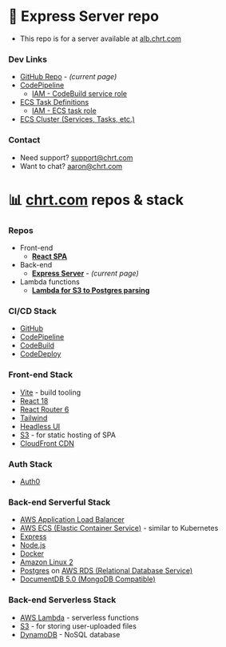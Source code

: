 # :file_folder: Express Server repo

- This repo is for a server available at [alb.chrt.com](https://alb.chrt.com)

### Dev Links

- [GitHub Repo](https://github.com/chrtHub/postgres-tradingdata) - _(current page)_
- [CodePipeline](https://us-east-1.console.aws.amazon.com/codesuite/codepipeline/pipelines/chrt-express-postgres-tradingdata/view?region=us-east-1)
  - [IAM - CodeBuild service role](https://us-east-1.console.aws.amazon.com/iamv2/home?region=us-east-1#/roles/details/codebuild-chrt-express-postgres-tradingdata-service-role?section=permissions)
- [ECS Task Definitions](https://us-east-1.console.aws.amazon.com/ecs/v2/task-definitions/express-postgres?region=us-east-1)
  - [IAM - ECS task role](https://us-east-1.console.aws.amazon.com/iamv2/home#/roles/details/task-role-chrt-express-postgres-tradingdata?section=permissions)
- [ECS Cluster (Services, Tasks, etc.)](https://us-east-1.console.aws.amazon.com/ecs/v2/clusters/node-postgres/services?region=us-east-1)

### Contact

- Need support? support@chrt.com
- Want to chat? aaron@chrt.com

# :bar_chart: [chrt.com](https://chrt.com) repos & stack

### Repos

- Front-end
  - **[React SPA](https://github.com/chrtHub/chrt-vite/)**
- Back-end
  - **[Express Server](https://github.com/chrtHub/postgres-tradingdata)** - _(current page)_
- Lambda functions
  - **[Lambda for S3 to Postgres parsing](https://github.com/chrtHub/lambda-chrtUserTradingData-S3-to-RDS-PostgreSQL)**

### CI/CD Stack

- [GitHub](https://github.com)
- [CodePipeline](https://docs.aws.amazon.com/codepipeline/latest/userguide/welcome.html)
- [CodeBuild](https://docs.aws.amazon.com/codebuild/latest/userguide/welcome.html)
- [CodeDeploy](https://docs.aws.amazon.com/codedeploy/latest/userguide/welcome.html)

### Front-end Stack

- [Vite](https://vitejs.dev/) - build tooling
- [React 18](https://reactjs.org/)
- [React Router 6](https://reactrouter.com/en/main)
- [Tailwind](https://tailwindcss.com/)
- [Headless UI](https://headlessui.com/)
- [S3](https://docs.aws.amazon.com/AmazonS3/latest/userguide/Welcome.html) - for static hosting of SPA
- [CloudFront CDN](https://docs.aws.amazon.com/AmazonCloudFront/latest/DeveloperGuide/Introduction.html)

### Auth Stack

- [Auth0](https://auth0.com/)

### Back-end Serverful Stack

- [AWS Application Load Balancer](https://docs.aws.amazon.com/elasticloadbalancing/latest/application/introduction.html)
- [AWS ECS (Elastic Container Service)](https://docs.aws.amazon.com/AmazonECS/latest/developerguide/Welcome.html) - similar to Kubernetes
- [Express](https://expressjs.com/)
- [Node.js](https://nodejs.org/en/)
- [Docker](https://www.docker.com/)
- [Amazon Linux 2](https://aws.amazon.com/amazon-linux-2/)
- [Postgres](https://www.postgresql.org/) on [AWS RDS (Relational Database Service)](https://docs.aws.amazon.com/AmazonRDS/latest/UserGuide/Welcome.html)
- [DocumentDB 5.0 (MongoDB Compatible)](https://docs.aws.amazon.com/documentdb/latest/developerguide/what-is.html)

### Back-end Serverless Stack

- [AWS Lambda](https://docs.aws.amazon.com/lambda/latest/dg/welcome.html) - serverless functions
- [S3](https://docs.aws.amazon.com/AmazonS3/latest/userguide/Welcome.html) - for storing user-uploaded files
- [DynamoDB](https://docs.aws.amazon.com/amazondynamodb/latest/developerguide/Introduction.html) - NoSQL database
